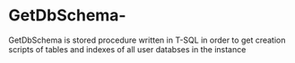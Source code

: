 # GetDbSchema-
GetDbSchema is stored procedure written in T-SQL in order to get creation scripts of tables and indexes of all user databses in the instance
